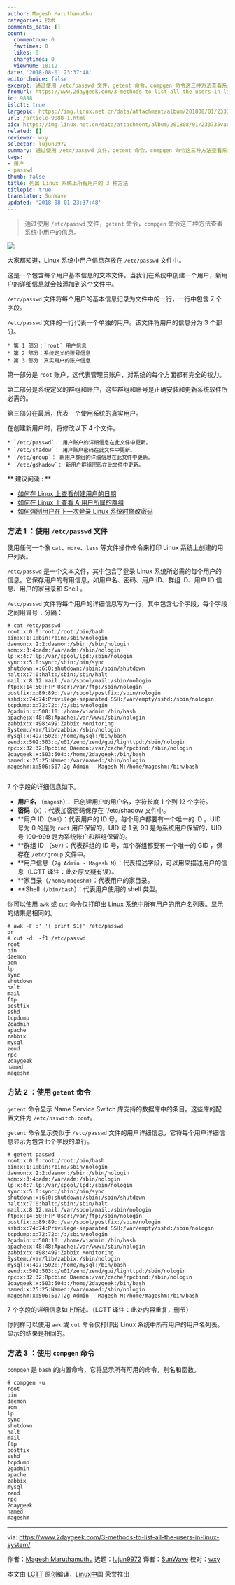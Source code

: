 ```yaml
---
author: Magesh Maruthamuthu
categories: 技术
comments_data: []
count:
  commentnum: 0
  favtimes: 0
  likes: 0
  sharetimes: 0
  viewnum: 18112
date: '2018-08-01 23:37:48'
editorchoice: false
excerpt: 通过使用 /etc/passwd 文件，getent 命令，compgen 命令这三种方法查看系统中用户的信息
fromurl: https://www.2daygeek.com/3-methods-to-list-all-the-users-in-linux-system/
id: 9888
islctt: true
largepic: https://img.linux.net.cn/data/attachment/album/201808/01/233735vaxnqz1xzdvsd5zs.jpg
url: /article-9888-1.html
pic: https://img.linux.net.cn/data/attachment/album/201808/01/233735vaxnqz1xzdvsd5zs.jpg.thumb.jpg
related: []
reviewer: wxy
selector: lujun9972
summary: 通过使用 /etc/passwd 文件，getent 命令，compgen 命令这三种方法查看系统中用户的信息
tags:
- 用户
- passwd
thumb: false
title: 列出 Linux 系统上所有用户的 3 种方法
titlepic: true
translator: SunWave
updated: '2018-08-01 23:37:48'
---
```



> 
> 通过使用 `/etc/passwd` 文件，`getent` 命令，`compgen` 命令这三种方法查看系统中用户的信息。
> 
> 
> 


![](/data/attachment/album/201808/01/233735vaxnqz1xzdvsd5zs.jpg)


大家都知道，Linux 系统中用户信息存放在 `/etc/passwd` 文件中。


这是一个包含每个用户基本信息的文本文件。当我们在系统中创建一个用户，新用户的详细信息就会被添加到这个文件中。


`/etc/passwd` 文件将每个用户的基本信息记录为文件中的一行，一行中包含 7 个字段。


`/etc/passwd` 文件的一行代表一个单独的用户。该文件将用户的信息分为 3 个部分。



```
* 第 1 部分：`root` 用户信息
* 第 2 部分：系统定义的账号信息
* 第 3 部分：真实用户的账户信息

```

第一部分是 `root` 账户，这代表管理员账户，对系统的每个方面都有完全的权力。


第二部分是系统定义的群组和账户，这些群组和账号是正确安装和更新系统软件所必需的。


第三部分在最后，代表一个使用系统的真实用户。


在创建新用户时，将修改以下 4 个文件。



```
* `/etc/passwd`： 用户账户的详细信息在此文件中更新。
* `/etc/shadow`： 用户账户密码在此文件中更新。
* `/etc/group`： 新用户群组的详细信息在此文件中更新。
* `/etc/gshadow`： 新用户群组密码在此文件中更新。

```

\*\* 建议阅读 : \*\*


* [如何在 Linux 上查看创建用户的日期](https://www.2daygeek.com/how-to-check-user-created-date-on-linux/)
* [如何在 Linux 上查看 A 用户所属的群组](https://www.2daygeek.com/how-to-check-which-groups-a-user-belongs-to-on-linux/)
* [如何强制用户在下一次登录 Linux 系统时修改密码](https://www.2daygeek.com/how-to-force-user-to-change-password-on-next-login-in-linux/)


### 方法 1 ：使用 `/etc/passwd` 文件


使用任何一个像 `cat`、`more`、`less` 等文件操作命令来打印 Linux 系统上创建的用户列表。


`/etc/passwd` 是一个文本文件，其中包含了登录 Linux 系统所必需的每个用户的信息。它保存用户的有用信息，如用户名、密码、用户 ID、群组 ID、用户 ID 信息、用户的家目录和 Shell 。


`/etc/passwd` 文件将每个用户的详细信息写为一行，其中包含七个字段，每个字段之间用冒号 `:` 分隔：



```
# cat /etc/passwd
root:x:0:0:root:/root:/bin/bash
bin:x:1:1:bin:/bin:/sbin/nologin
daemon:x:2:2:daemon:/sbin:/sbin/nologin
adm:x:3:4:adm:/var/adm:/sbin/nologin
lp:x:4:7:lp:/var/spool/lpd:/sbin/nologin
sync:x:5:0:sync:/sbin:/bin/sync
shutdown:x:6:0:shutdown:/sbin:/sbin/shutdown
halt:x:7:0:halt:/sbin:/sbin/halt
mail:x:8:12:mail:/var/spool/mail:/sbin/nologin
ftp:x:14:50:FTP User:/var/ftp:/sbin/nologin
postfix:x:89:89::/var/spool/postfix:/sbin/nologin
sshd:x:74:74:Privilege-separated SSH:/var/empty/sshd:/sbin/nologin
tcpdump:x:72:72::/:/sbin/nologin
2gadmin:x:500:10::/home/viadmin:/bin/bash
apache:x:48:48:Apache:/var/www:/sbin/nologin
zabbix:x:498:499:Zabbix Monitoring System:/var/lib/zabbix:/sbin/nologin
mysql:x:497:502::/home/mysql:/bin/bash
zend:x:502:503::/u01/zend/zend/gui/lighttpd:/sbin/nologin
rpc:x:32:32:Rpcbind Daemon:/var/cache/rpcbind:/sbin/nologin
2daygeek:x:503:504::/home/2daygeek:/bin/bash
named:x:25:25:Named:/var/named:/sbin/nologin
mageshm:x:506:507:2g Admin - Magesh M:/home/mageshm:/bin/bash


```

7 个字段的详细信息如下。


* **用户名** （`magesh`）： 已创建用户的用户名，字符长度 1 个到 12 个字符。
* **密码**（`x`）：代表加密密码保存在 `/etc/shadow 文件中。
* \*\*用户 ID（`506`）：代表用户的 ID 号，每个用户都要有一个唯一的 ID 。UID 号为 0 的是为 `root` 用户保留的，UID 号 1 到 99 是为系统用户保留的，UID 号 100-999 是为系统账户和群组保留的。
* \*\*群组 ID （`507`）：代表群组的 ID 号，每个群组都要有一个唯一的 GID ，保存在 `/etc/group` 文件中。
* \*\*用户信息（`2g Admin - Magesh M`）：代表描述字段，可以用来描述用户的信息（LCTT 译注：此处原文疑有误）。
* \*\*家目录（`/home/mageshm`）：代表用户的家目录。
* \*\*Shell（`/bin/bash`）：代表用户使用的 shell 类型。


你可以使用 `awk` 或 `cut` 命令仅打印出 Linux 系统中所有用户的用户名列表。显示的结果是相同的。



```
# awk -F':' '{ print $1}' /etc/passwd
or
# cut -d: -f1 /etc/passwd
root
bin
daemon
adm
lp
sync
shutdown
halt
mail
ftp
postfix
sshd
tcpdump
2gadmin
apache
zabbix
mysql
zend
rpc
2daygeek
named
mageshm

```

### 方法 2 ：使用 `getent` 命令


`getent` 命令显示 Name Service Switch 库支持的数据库中的条目。这些库的配置文件为 `/etc/nsswitch.conf`。


`getent` 命令显示类似于 `/etc/passwd` 文件的用户详细信息，它将每个用户详细信息显示为包含七个字段的单行。



```
# getent passwd
root:x:0:0:root:/root:/bin/bash
bin:x:1:1:bin:/bin:/sbin/nologin
daemon:x:2:2:daemon:/sbin:/sbin/nologin
adm:x:3:4:adm:/var/adm:/sbin/nologin
lp:x:4:7:lp:/var/spool/lpd:/sbin/nologin
sync:x:5:0:sync:/sbin:/bin/sync
shutdown:x:6:0:shutdown:/sbin:/sbin/shutdown
halt:x:7:0:halt:/sbin:/sbin/halt
mail:x:8:12:mail:/var/spool/mail:/sbin/nologin
ftp:x:14:50:FTP User:/var/ftp:/sbin/nologin
postfix:x:89:89::/var/spool/postfix:/sbin/nologin
sshd:x:74:74:Privilege-separated SSH:/var/empty/sshd:/sbin/nologin
tcpdump:x:72:72::/:/sbin/nologin
2gadmin:x:500:10::/home/viadmin:/bin/bash
apache:x:48:48:Apache:/var/www:/sbin/nologin
zabbix:x:498:499:Zabbix Monitoring System:/var/lib/zabbix:/sbin/nologin
mysql:x:497:502::/home/mysql:/bin/bash
zend:x:502:503::/u01/zend/zend/gui/lighttpd:/sbin/nologin
rpc:x:32:32:Rpcbind Daemon:/var/cache/rpcbind:/sbin/nologin
2daygeek:x:503:504::/home/2daygeek:/bin/bash
named:x:25:25:Named:/var/named:/sbin/nologin
mageshm:x:506:507:2g Admin - Magesh M:/home/mageshm:/bin/bash

```

7 个字段的详细信息如上所述。（LCTT 译注：此处内容重复，删节）


你同样可以使用 `awk` 或 `cut` 命令仅打印出 Linux 系统中所有用户的用户名列表。显示的结果是相同的。


### 方法 3 ：使用 `compgen` 命令


`compgen` 是 `bash` 的内置命令，它将显示所有可用的命令，别名和函数。



```
# compgen -u
root
bin
daemon
adm
lp
sync
shutdown
halt
mail
ftp
postfix
sshd
tcpdump
2gadmin
apache
zabbix
mysql
zend
rpc
2daygeek
named
mageshm

```



---


via: <https://www.2daygeek.com/3-methods-to-list-all-the-users-in-linux-system/>


作者：[Magesh Maruthamuthu](https://www.2daygeek.com/author/magesh/) 选题：[lujun9972](https://github.com/lujun9972) 译者：[SunWave](https://github.com/SunWave) 校对：[wxy](https://github.com/wxy)


本文由 [LCTT](https://github.com/LCTT/TranslateProject) 原创编译，[Linux中国](https://linux.cn/) 荣誉推出
